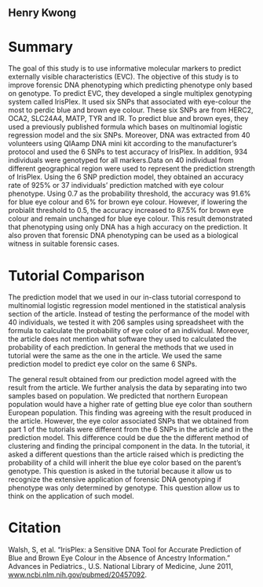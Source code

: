## Henry Kwong

# Summary 

The goal of this study is to use informative molecular markers to predict externally visible characteristics (EVC). The objective of this study is to improve forensic DNA phenotyping which predicting phenotype only based on genotype. To predict EVC, they developed a single multiplex genotyping system called IrisPlex. It used six SNPs that associated with eye-colour the most to perdic blue and brown eye colour. These six SNPs are from HERC2, OCA2, SLC24A4, MATP, TYR and IR. To predict blue and brown eyes, they used a previously published formula which bases on multinomial logistic regression model and the six SNPs. Moreover, DNA was extracted from 40 volunteers using QIAamp DNA mini kit according to the manufacturer’s protocol and used the 6 SNPs to test accuracy of IrisPlex. In addition, 934 individuals were genotyped for all markers.Data on 40 individual from different geographical region were used to represent the prediction strength of IrisPlex. Using the 6 SNP prediction model, they obtained an accuracy rate of 925% or 37 individuals’ prediction matched with eye colour phenotype.  Using 0.7 as the probability threshold, the accuracy was 91.6% for blue eye colour and 6% for brown eye colour. However, if lowering the probialit threshold to 0.5, the accuracy increased to 87.5% for brown eye colour and remain unchanged for blue eye colour. This result demonstrated that phenotyping using only DNA has a high accuracy on the prediction. It also proven that forensic DNA phenotyping can be used as a biological witness in suitable forensic cases.

# Tutorial Comparison

The prediction model that we used in our in-class tutorial correspond to multinomial logistic regression model mentioned in the statistical analysis section of the article. Instead of testing the performance of the model with 40 individuals, we tested it with 206 samples using spreadsheet with the formula to calculate the probability of eye color of an individual. Moreover, the article does not mention what software they used to calculated the probability of each prediction. In general the methods that we used in tutorial were the same as the one in the article. We used the same prediction model to predict eye color on the same 6 SNPs. 

The general result obtained from our prediction model agreed with the result from the article. We further analysis the data by separating into two samples based on population. We predicted that northern European population would have a higher rate of getting blue eye color than southern European population. This finding was agreeing with the result produced in the article. However, the eye color associated SNPs that we obtained from part 1 of the tutorials were different from the 6 SNPs in the article and in the prediction model.  This difference could be due the the different method of clustering and finding the principal component in the data. In the tutorial, it asked a different questions than the article raised which is predicting the probability of a child will inherit the blue eye color based on the parent’s genotype. This question is asked in the tutorial because it allow us to recognize the extensive application of forensic DNA genotyping if phenotype was only determined by genotype. This question allow us to think on the application of such model. 

# Citation

Walsh, S, et al. “IrisPlex: a Sensitive DNA Tool for Accurate Prediction of Blue and Brown Eye Colour in the Absence of Ancestry Information.” Advances in Pediatrics., U.S. National Library of Medicine, June 2011, www.ncbi.nlm.nih.gov/pubmed/20457092.
